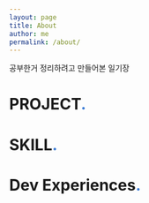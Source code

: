 ```yaml
---
layout: page
title: About
author: me
permalink: /about/
---
```


<!-- <img src="{{ site.baseurl }}/assets/profile-placeholder.gif" title="Profile Picture" class="profile"> -->

공부한거 정리하려고 만들어본 일기장
# PROJECT<span style="color: #3a7bd5;">.</span>

# SKILL<span style="color: #3a7bd5;">.</span>

# Dev Experiences<span style="color: #3a7bd5;">.</span>
